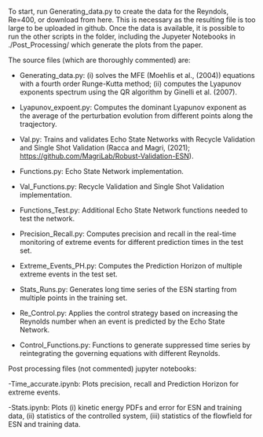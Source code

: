 To start, run Generating_data.py to create the data for the Reyndols, Re=400, or download from here. This is necessary as the resulting file is too large to be uploaded in github.
Once the data is available, it is possible to run the other scripts in the folder, including the Jupyeter Notebooks in ./Post_Processing/ which generate the plots from the paper.

The source files (which are thoroughly commented) are:

- Generating_data.py: (i) solves the MFE (Moehlis et al., (2004)) equations with a fourth order Runge-Kutta method; (ii) computes the Lyapunov exponents spectrum using the QR algorithm by Ginelli et al. (2007).

- Lyapunov_expoent.py: Computes the dominant Lyapunov exponent as the average of the  perturbation evolution from different points along the traqjectory.

- Val.py: Trains and validates Echo State Networks with Recycle Validation and Single Shot Validation (Racca and Magri, (2021); https://github.com/MagriLab/Robust-Validation-ESN).

- Functions.py: Echo State Network implementation.
- Val_Functions.py: Recycle Validation and Single Shot Validation implementation.
- Functions_Test.py: Additional Echo State Network functions needed to test the network.

- Precision_Recall.py: Computes precision and recall in the real-time monitoring of extreme events for different prediction times in the test set.

- Extreme_Events_PH.py: Computes the Prediction Horizon of multiple extreme events in the test set.

- Stats_Runs.py: Generates long time series of the ESN starting from multiple points in the training set.

- Re_Control.py: Applies the control strategy based on increasing the Reynolds number when an event is predicted by the Echo State Network.
- Control_Functions.py: Functions to generate suppressed time series by reintegrating the governing equations with different Reynolds.

Post processing files (not commented) jupyter notebooks:

-Time_accurate.ipynb: Plots precision, recall and Prediction Horizon for extreme events.

-Stats.ipynb: Plots (i) kinetic energy PDFs and error for ESN and training data, (ii) statistics of the controlled system, (iii) statistics of the flowfield for ESN and training data.

